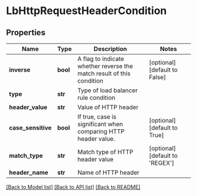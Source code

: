 # LbHttpRequestHeaderCondition

## Properties
Name | Type | Description | Notes
------------ | ------------- | ------------- | -------------
**inverse** | **bool** | A flag to indicate whether reverse the match result of this condition | [optional] [default to False]
**type** | **str** | Type of load balancer rule condition | 
**header_value** | **str** | Value of HTTP header | 
**case_sensitive** | **bool** | If true, case is significant when comparing HTTP header value.  | [optional] [default to True]
**match_type** | **str** | Match type of HTTP header value | [optional] [default to 'REGEX']
**header_name** | **str** | Name of HTTP header | 

[[Back to Model list]](../README.md#documentation-for-models) [[Back to API list]](../README.md#documentation-for-api-endpoints) [[Back to README]](../README.md)

